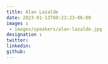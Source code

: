 ```yaml
---
title: Alan Lazalde
date: 2023-01-13T00:23:23-06:00
images : 
 - images/speakers/alan-lazalde.jpg
designation : 
twitter: 
linkedin: 
github: 
---
```


